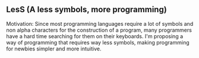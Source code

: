 ## LesS (A less symbols, more programming)

Motivation: Since most programming languages require a lot of symbols and non alpha characters for the construction of a program, many programmers have a hard time searching for them on their keyboards. I'm proposing a way of programming that requires way less symbols, making programming for newbies simpler and more intuitive.
